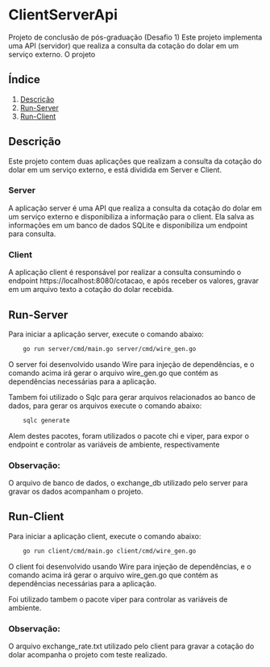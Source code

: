# ClientServerApi

Projeto de conclusão de pós-graduação (Desafio 1) 
Este projeto implementa uma API (servidor) que realiza a consulta da cotação do dolar em um serviço externo.
O projeto

## Índice

1. [Descrição](#descrição)
2. [Run-Server](#run-server)
3. [Run-Client](#run-client)

## Descrição
Este projeto contem duas aplicações que realizam a consulta da cotação do dolar em um serviço externo, e está dividida em Server e Client.

### Server
A aplicação server é uma API que realiza a consulta da cotação do dolar em um serviço externo e disponibiliza a informação para o client.
Ela salva as informações em um banco de dados SQLite e disponibiliza um endpoint para consulta.

### Client
A aplicação client é responsável por realizar a consulta consumindo o endpoint https://localhost:8080/cotacao, e após receber os valores, gravar em um arquivo texto a cotação do dolar recebida.

## Run-Server
Para iniciar a aplicação server, execute o comando abaixo:
```bash
    go run server/cmd/main.go server/cmd/wire_gen.go
```
O server foi desenvolvido usando Wire para injeção de dependências, e o comando acima irá gerar o arquivo wire_gen.go que contém as dependências necessárias para a aplicação.

Tambem foi utilizado o Sqlc para gerar arquivos relacionados ao banco de dados, para gerar os arquivos execute o comando abaixo:
```bash
    sqlc generate
```
Alem destes pacotes, foram utilizados o pacote chi e viper, para expor o endpoint e controlar as variáveis de ambiente, respectivamente

### Observação: 
O arquivo de banco de dados, o exchange_db utilizado pelo server para gravar os dados acompanham o projeto.

## Run-Client

Para iniciar a aplicação client, execute o comando abaixo:
```bash
    go run client/cmd/main.go client/cmd/wire_gen.go
```
O client foi desenvolvido usando Wire para injeção de dependências, e o comando acima irá gerar o arquivo wire_gen.go que contém as dependências necessárias para a aplicação.

Foi utilizado tambem o pacote viper para controlar as variáveis de ambiente.

### Observação: 
O arquivo exchange_rate.txt utilizado pelo client para gravar a cotação do dolar acompanha o projeto com teste realizado.